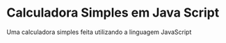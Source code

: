 # Calculadora Simples em Java Script
 Uma calculadora simples feita utilizando a linguagem JavaScript
